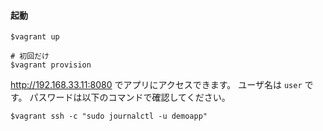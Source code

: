 #### 起動

```shell script
$vagrant up

# 初回だけ
$vagrant provision
```

http://192.168.33.11:8080 でアプリにアクセスできます。
ユーザ名は `user` です。
パスワードは以下のコマンドで確認してください。

```shell script
$vagrant ssh -c "sudo journalctl -u demoapp"
```
